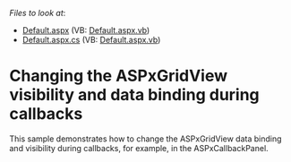 <!-- default file list -->
*Files to look at*:

* [Default.aspx](./CS/ExampleE442/Default.aspx) (VB: [Default.aspx.vb](./VB/ExampleE442/Default.aspx.vb))
* [Default.aspx.cs](./CS/ExampleE442/Default.aspx.cs) (VB: [Default.aspx.vb](./VB/ExampleE442/Default.aspx.vb))
<!-- default file list end -->
# Changing the ASPxGridView visibility and data binding during callbacks


<p>This sample demonstrates how to change the ASPxGridView data binding and visibility during callbacks, for example, in the ASPxCallbackPanel.</p>

<br/>


